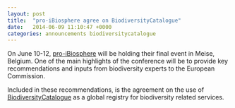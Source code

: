 ```yaml
---
layout: post
title:  "pro-iBiosphere agree on BiodiversityCatalogue"
date:   2014-06-09 11:10:47 +0000
categories: announcements biodiversitycatalogue
---
```


On June 10-12, [pro-iBiosphere][pib] will be holding their final event in Meise, Belgium. One of the main highlights of the conference will be to provide key recommendations and inputs from biodiversity experts to the European Commission.

Included in these recommendations, is the agreement on the use of [BiodiversityCatalogue][biodiv] as a global registry for biodiversity related services.﻿

[pib]: http://www.pro-ibiosphere.eu/
[biodiv]: https://www.biodiversitycatalogue.org/
